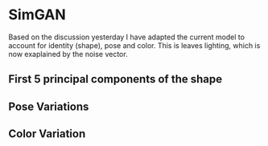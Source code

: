 # SimGAN
Based on the discussion yesterday I have adapted the current model to account for identity (shape), pose and color.
This is leaves lighting, which is now exaplained by the noise vector.

## First 5 principal components of the shape


## Pose Variations


## Color Variation

